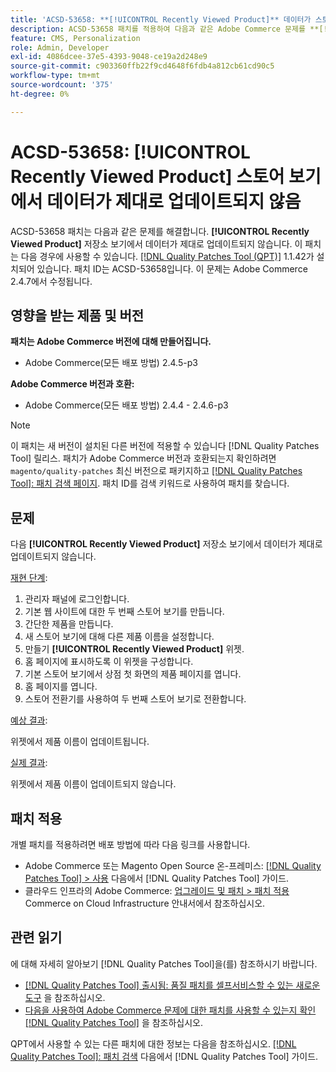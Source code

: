 ```yaml
---
title: 'ACSD-53658: **[!UICONTROL Recently Viewed Product]** 데이터가 스토어 보기에서 제대로 업데이트되지 않음'
description: ACSD-53658 패치를 적용하여 다음과 같은 Adobe Commerce 문제를 **[!UICONTROL Recently Viewed Product]** 데이터가 스토어 보기에서 제대로 업데이트되지 않습니다.
feature: CMS, Personalization
role: Admin, Developer
exl-id: 4086dcee-37e5-4393-9048-ce19a2d248e9
source-git-commit: c903360ffb22f9cd4648f6fdb4a812cb61cd90c5
workflow-type: tm+mt
source-wordcount: '375'
ht-degree: 0%

---
```


# ACSD-53658: **[!UICONTROL Recently Viewed Product]** 스토어 보기에서 데이터가 제대로 업데이트되지 않음

ACSD-53658 패치는 다음과 같은 문제를 해결합니다. **[!UICONTROL Recently Viewed Product]** 저장소 보기에서 데이터가 제대로 업데이트되지 않습니다. 이 패치는 다음 경우에 사용할 수 있습니다. [[!DNL Quality Patches Tool (QPT)]](/help/announcements/adobe-commerce-announcements/magento-quality-patches-released-new-tool-to-self-serve-quality-patches.md) 1.1.42가 설치되어 있습니다. 패치 ID는 ACSD-53658입니다. 이 문제는 Adobe Commerce 2.4.7에서 수정됩니다.

## 영향을 받는 제품 및 버전

**패치는 Adobe Commerce 버전에 대해 만들어집니다.**

* Adobe Commerce(모든 배포 방법) 2.4.5-p3

**Adobe Commerce 버전과 호환:**

* Adobe Commerce(모든 배포 방법) 2.4.4 - 2.4.6-p3

>[!NOTE]
>
>이 패치는 새 버전이 설치된 다른 버전에 적용할 수 있습니다 [!DNL Quality Patches Tool] 릴리스. 패치가 Adobe Commerce 버전과 호환되는지 확인하려면 `magento/quality-patches` 최신 버전으로 패키지하고 [[!DNL Quality Patches Tool]: 패치 검색 페이지](https://experienceleague.adobe.com/tools/commerce-quality-patches/index.html). 패치 ID를 검색 키워드로 사용하여 패치를 찾습니다.

## 문제

다음 **[!UICONTROL Recently Viewed Product]** 저장소 보기에서 데이터가 제대로 업데이트되지 않습니다.

<u>재현 단계</u>:

1. 관리자 패널에 로그인합니다.
1. 기본 웹 사이트에 대한 두 번째 스토어 보기를 만듭니다.
1. 간단한 제품을 만듭니다.
1. 새 스토어 보기에 대해 다른 제품 이름을 설정합니다.
1. 만들기 **[!UICONTROL Recently Viewed Product]** 위젯.
1. 홈 페이지에 표시하도록 이 위젯을 구성합니다.
1. 기본 스토어 보기에서 상점 첫 화면의 제품 페이지를 엽니다.
1. 홈 페이지를 엽니다.
1. 스토어 전환기를 사용하여 두 번째 스토어 보기로 전환합니다.

<u>예상 결과</u>:

위젯에서 제품 이름이 업데이트됩니다.

<u>실제 결과</u>:

위젯에서 제품 이름이 업데이트되지 않습니다.

## 패치 적용

개별 패치를 적용하려면 배포 방법에 따라 다음 링크를 사용합니다.

* Adobe Commerce 또는 Magento Open Source 온-프레미스: [[!DNL Quality Patches Tool] > 사용](https://experienceleague.adobe.com/docs/commerce-operations/tools/quality-patches-tool/usage.html) 다음에서 [!DNL Quality Patches Tool] 가이드.
* 클라우드 인프라의 Adobe Commerce: [업그레이드 및 패치 > 패치 적용](https://experienceleague.adobe.com/docs/commerce-cloud-service/user-guide/develop/upgrade/apply-patches.html) Commerce on Cloud Infrastructure 안내서에서 참조하십시오.

## 관련 읽기

에 대해 자세히 알아보기 [!DNL Quality Patches Tool]을(를) 참조하시기 바랍니다.

* [[!DNL Quality Patches Tool] 출시됨: 품질 패치를 셀프서비스할 수 있는 새로운 도구](/help/announcements/adobe-commerce-announcements/magento-quality-patches-released-new-tool-to-self-serve-quality-patches.md) 을 참조하십시오.
* [다음을 사용하여 Adobe Commerce 문제에 대한 패치를 사용할 수 있는지 확인 [!DNL Quality Patches Tool]](/help/support-tools/patches-available-in-qpt-tool/check-patch-for-magento-issue-with-magento-quality-patches.md) 을 참조하십시오.

QPT에서 사용할 수 있는 다른 패치에 대한 정보는 다음을 참조하십시오. [[!DNL Quality Patches Tool]: 패치 검색](https://experienceleague.adobe.com/tools/commerce-quality-patches/index.html) 다음에서 [!DNL Quality Patches Tool] 가이드.
